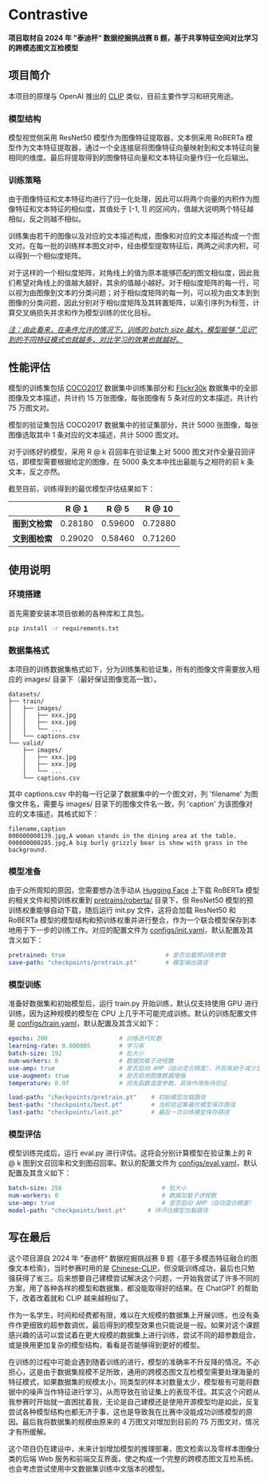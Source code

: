 # Contrastive

**项目取材自 2024 年 ”泰迪杯“ 数据挖掘挑战赛 B 题，基于共享特征空间对比学习的跨模态图文互检模型**

## 项目简介

本项目的原理与 OpenAI 推出的 [CLIP](https://github.com/openai/CLIP) 类似，目前主要作学习和研究用途。

### 模型结构

模型视觉侧采用 ResNet50 模型作为图像特征提取器，文本侧采用 RoBERTa 模型作为文本特征提取器，通过一个全连接层将图像特征向量映射到和文本特征向量相同的维度。最后将提取得到的图像特征向量和文本特征向量作归一化后输出。

### 训练策略

由于图像特征和文本特征均进行了归一化处理，因此可以将两个向量的内积作为图像特征和文本特征的相似度，其值处于 [-1, 1] 的区间内，值越大说明两个特征越相似，反之则越不相似。

训练集由若干的图像以及对应的文本描述构成，图像和对应的文本描述构成一个图文对。在每一批的训练样本图文对中，经由模型提取特征后，两两之间求内积，可以得到一个相似度矩阵。

对于这样的一个相似度矩阵，对角线上的值为原本能够匹配的图文相似度，因此我们希望对角线上的值越大越好，其余的值越小越好。对于相似度矩阵的每一行，可以视为由图像到文本的分类问题；对于相似度矩阵的每一列，可以视为由文本到到图像的分类问题，因此分别对于相似度矩阵及其转置矩阵，以索引序列为标签，计算交叉熵损失并求和作为模型训练的优化目标。

<u>*注：由此看来，在条件允许的情况下，训练的 batch size 越大，模型能够 “见识” 到的不同特征模式也就越多，对比学习的效果也就越好。*</u>

## 性能评估

模型的训练集包括 [COCO2017](https://cocodataset.org/#download) 数据集中训练集部分和 [Flickr30k](https://www.kaggle.com/datasets/hsankesara/flickr-image-dataset) 数据集中的全部图像及文本描述，共计约 15 万张图像，每张图像有 5 条对应的文本描述，共计约 75 万图文对。

模型的验证集包括 COCO2017 数据集中的验证集部分，共计 5000 张图像，每张图像选取其中 1 条对应的文本描述，共计 5000 图文对。

对于训练好的模型，采用 R @ k 召回率在验证集上对 5000 图文对作全量召回评估，即模型需要根据给定的图像，在 5000 条文本中找出最能与之相符的前 k 条文本，反之亦然。

截至目前，训练得到的最优模型评估结果如下：

|           | R @ 1   | R @ 5   | R @ 10  |
|:---------:| ------- | ------- | ------- |
| **图到文检索** | 0.28180 | 0.59600 | 0.72880 |
| **文到图检索** | 0.29020 | 0.58460 | 0.71260 |

## 使用说明

### 环境搭建

首先需要安装本项目依赖的各种库和工具包。

```bash
pip install -r requirements.txt
```

### 数据集格式

本项目的训练数据集格式如下，分为训练集和验证集，所有的图像文件需要放入相应的 images/ 目录下（最好保证图像宽高一致）。

```shell
datasets/
├── train/
│   ├── images/
│   │   ├── xxx.jpg
│   │   ├── xxx.jpg
│   │   └── ...
│   └── captions.csv
└── valid/
    ├── images/
    │   ├── xxx.jpg
    │   ├── xxx.jpg
    │   └── ...
    └── captions.csv
```

其中 captions.csv 中的每一行记录了数据集中的一个图文对，列 'filename' 为图像文件名，需要与 images/ 目录下的图像文件名一致，列 'caption' 为该图像对应的文本描述，其格式如下：

```csv
filename,caption
000000000139.jpg,A woman stands in the dining area at the table.
000000000285.jpg,A big burly grizzly bear is show with grass in the background.
```

### 模型准备

由于众所周知的原因，您需要想办法手动从 [Hugging Face](https://huggingface.co/) 上下载 RoBERTa 模型的相关文件和预训练权重到 <u>pretrains/roberta/</u> 目录下，但 ResNet50 模型的预训练权重能够自动下载，随后运行 init.py 文件，这将会加载 ResNet50 和 RoBERTa 模型的模型结构和预训练权重并进行整合，作为一个联合模型保存到本地用于下一步的训练工作。对应的配置文件为 <u>configs/init.yaml</u>，默认配置及其含义如下：

```yaml
pretrained: true                            # 是否加载预训练参数
save-path: "checkpoints/pretrain.pt"        # 模型输出路径
```

### 模型训练

准备好数据集和初始模型后，运行 train.py 开始训练，默认仅支持使用 GPU 进行训练，因为这种规模的模型在 CPU 上几乎不可能完成训练。默认的训练配置文件是 <u>configs/train.yaml</u>，默认配置及其含义如下：

```yaml
epochs: 200                    # 训练迭代轮数
learning-rate: 0.000005        # 学习率
batch-size: 192                # 批大小
num-workers: 8                 # 数据加载子进程数
use-amp: true                  # 是否启动 AMP（自动混合精度），开启有助于减少显存占用并加速训练
use-augment: true              # 是否启用图像数据增强
temperature: 0.07              # 损失函数温度参数，具体作用有待验证

load-path: "checkpoints/pretrain.pt"    # 初始模型加载路径
best-path: "checkpoints/best.pt"        # 当前验证集最优模型保存路径
last-path: "checkpoints/last.pt"        # 最后一次训练模型保存路径
```

### 模型评估

模型训练完成后，运行 eval.py 进行评估。这将会分别计算模型在验证集上的 R @ k 图到文召回率和文到图召回率。默认的配置文件为 <u>configs/eval.yaml</u>，默认配置及其含义如下：

```yaml
batch-size: 256                            # 批大小
num-workers: 8                             # 数据加载子进程数
use-amp: true                              # 是否启动 AMP（自动混合精度）
model-path: "checkpoints/best.pt"      # 待评估模型加载路径
```

## 写在最后

这个项目源自 2024 年 ”泰迪杯“ 数据挖掘挑战赛 B 题《基于多模态特征融合的图像文本检索》，当时参赛时用的是 [Chinese-CLIP](https://github.com/OFA-Sys/Chinese-CLIP)，但没能训练成功，最后也只勉强获得了省三。后来想要自己建模尝试解决这个问题，一开始我尝试了许多不同的方案，用了各种各样的模型和数据集，都没能取得好的结果。在 ChatGPT 的帮助下，改着改着就和 CLIP 越来越相似了。

作为一名学生，时间和经费都有限，难以在大规模的数据集上开展训练，也没有条件作更细致的超参数调优，最后得到的模型效果也只能说是一般。如果对这个课题感兴趣的话可以尝试着在更大规模的数据集上进行训练，尝试不同的超参数组合，或是换用更加复杂的模型结构，看看是否能够得到更好的模型。

在训练的过程中可能会遇到随着训练的进行，模型的准确率不升反降的情况。不必担心，这是由于数据集规模不足所致，通用的跨模态图文互检模型需要处理海量的特征模式，如果数据集的规模太小，同类型的样本对数量太少，模型极有可能将数据中的噪声当作特征进行学习，从而导致在验证集上的表现不佳。其实这个问题从我参赛时开始就一直困扰着我，无论是自己建模还是使用开源模型均是如此，反复尝试各种模型结构也都无济于事，这也是导致我在比赛中没能成功训练模型的原因。最后我将数据集的规模由原来的 4 万图文对增加到目前的 75 万图文对，情况才有所缓解。

这个项目仍在建设中，未来计划增加模型的推理部署，图文检索以及零样本图像分类的后端 Web 服务和前端交互界面，使之构成一个完整的跨模态图文互检系统。也会考虑尝试使用中文数据集训练中文版本的模型。
